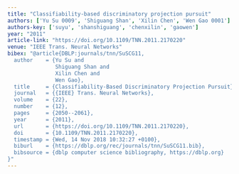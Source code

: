 ```yaml
---
title: "Classifiability-based discriminatory projection pursuit"
authors: ['Yu Su 0009', 'Shiguang Shan', 'Xilin Chen', 'Wen Gao 0001']
authors-key: ['suyu', 'shanshiguang', 'chenxilin', 'gaowen']
year: "2011"
article-link: "https://doi.org/10.1109/TNN.2011.2170220"
venue: "IEEE Trans. Neural Networks"
bibex: "@article{DBLP:journals/tnn/SuSCG11,
  author    = {Yu Su and
               Shiguang Shan and
               Xilin Chen and
               Wen Gao},
  title     = {Classifiability-Based Discriminatory Projection Pursuit},
  journal   = {{IEEE} Trans. Neural Networks},
  volume    = {22},
  number    = {12},
  pages     = {2050--2061},
  year      = {2011},
  url       = {https://doi.org/10.1109/TNN.2011.2170220},
  doi       = {10.1109/TNN.2011.2170220},
  timestamp = {Wed, 14 Nov 2018 10:32:27 +0100},
  biburl    = {https://dblp.org/rec/journals/tnn/SuSCG11.bib},
  bibsource = {dblp computer science bibliography, https://dblp.org}
}"
---
```

